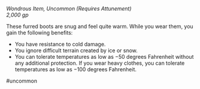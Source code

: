 *Wondrous Item, Uncommon (Requires Attunement)*  
*2,000 gp*

These furred boots are snug and feel quite warm. While you wear them, you gain the following benefits:
* You have resistance to cold damage.
* You ignore difficult terrain created by ice or snow.
* You can tolerate temperatures as low as −50 degrees Fahrenheit without any additional protection. If you wear heavy clothes, you can tolerate temperatures as low as −100 degrees Fahrenheit.

#uncommon
